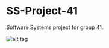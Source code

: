# SS-Project-41
Software Systems project for group 41.

![alt tag](https://travis-ci.com/TiesB/SS-Project-41.svg?token=REe8HaejobMj8KWxGpiy&branch=online)
